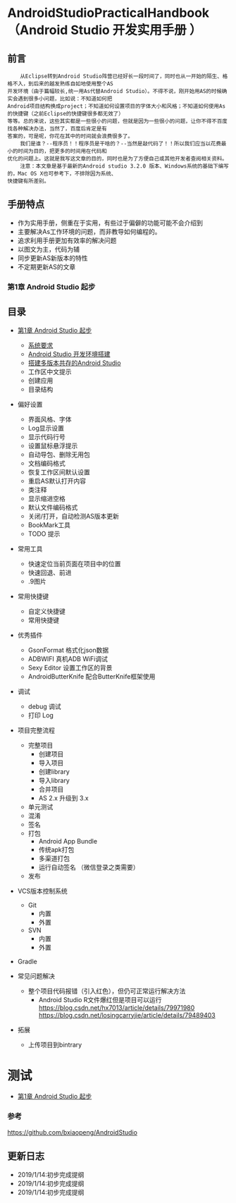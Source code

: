 # AndroidStudioPracticalHandbook（Android Studio 开发实用手册 ）

## 前言
```
	从Eclipse转到Android Studio阵营已经好长一段时间了，同时也从一开始的陌生、格格不入，到后来的越发熟练自如地使用整个AS
开发环境（由于篇幅较长,统一用As代替Android Studio）。不得不说，刚开始用AS的时候确实会遇到很多小问题，比如说：不知道如何把
Android项目结构换成project；不知道如何设置项目的字体大小和风格；不知道如何使用As的快捷键（之前Eclipse的快捷键很多都无效了）
等等。总的来说，这些其实都是一些很小的问题，但就是因为一些很小的问题，让你不得不百度找各种解决办法，当然了，百度后肯定是有
答案的，可是呢，你花在其中的时间就会浪费很多了。
	我们是谁？--程序员！！程序员是干啥的？--当然是敲代码了！！所以我们应当以花费最小的时间为目的，把更多的时间用在代码和
优化的问题上。这就是我写这文章的目的，同时也是为了方便自己或其他开发者查阅相关资料。
	注意：本文章是基于最新的Android studio 3.2.0 版本、Windows系统的基础下编写的，Mac OS X也可参考下，不排除因为系统、
快捷键有所差别。
```
## 手册特点
* 作为实用手册，侧重在于实用，有些过于偏僻的功能可能不会介绍到
* 主要解决As工作环境的问题，而非教导如何编程的。
* 追求利用手册更加有效率的解决问题
* 以图文为主，代码为辅
* 同步更新AS新版本的特性
* 不定期更新AS的文章
### 第1章 Android Studio 起步

## 目录
* [第1章 Android Studio 起步](#测试)
  * [系统要求](https://github.com/Brain-RD/AndroidStudioPracticalHandbook/blob/master/Article/%E7%AC%AC1%E7%AB%A0-AndroidStudio%E8%B5%B7%E6%AD%A5/%E7%B3%BB%E7%BB%9F%E8%A6%81%E6%B1%82.md)
  * [Android Studio 开发环境搭建](/Article/第1章-AndroidStudio起步/AndroidStudio开发环境搭建.md) 
  * [搭建多版本共存的Android Studio]()
  * 工作区中文提示
  * 创建应用
  * 目录结构

* 偏好设置
  * 界面风格、字体
  * Log显示设置
  * 显示代码行号
  * 设置鼠标悬浮提示
  * 自动导包、删除无用包
  * 文档编码格式
  * 恢复工作区间默认设置
  * 重启AS默认打开内容
  * 类注释
  * 显示缩进空格
  * 默认文件编码格式
  * 关闭/打开，自动检测AS版本更新
  * BookMark工具
  * TODO 提示

* 常用工具
  * 快速定位当前页面在项目中的位置
  * 快速回退、前进
  * .9图片

* 常用快捷键
  * 自定义快捷键
  * 常用快捷键

* 优秀插件
  * GsonFormat 格式化json数据
  * ADBWIFI 真机ADB WiFi调试
  * Sexy Editor 设置工作区的背景
  * AndroidButterKnife 配合ButterKnife框架使用 

* 调试
  * debug 调试
  * 打印 Log

* 项目完整流程
  * 完整项目
  	* 创建项目
  	* 导入项目
  	* 创建library
  	* 导入library
  	* 合并项目
  	* AS 2.x 升级到 3.x
  * 单元测试
  * 混淆
  * 签名
  * 打包
  	* Android App Bundle
  	* 传统apk打包
  	* 多渠道打包
  	* 运行自动签名 （微信登录之类需要）
  * 发布

* VCS版本控制系统
  * Git
  	* 内置
  	* 外置
  * SVN
  	* 内置
  	* 外置

* Gradle

* 常见问题解决
   * 整个项目代码报错（引入红色），但仍可正常运行解决方法
     * Android Studio R文件爆红但是项目可以运行
       https://blog.csdn.net/hx7013/article/details/79971980
       https://blog.csdn.net/losingcarryjie/article/details/79489403

 * 拓展

    * 上传项目到bintrary
# 测试
* [第1章 Android Studio 起步](#第1章-Android-Studio-起步)






### 参考
https://github.com/bxiaopeng/AndroidStudio

## 更新日志
* 2019/1/14:初步完成提纲
* 2019/1/14:初步完成提纲
* 2019/1/14:初步完成提纲